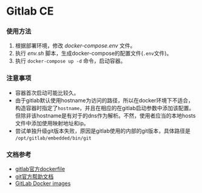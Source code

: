# Gitlab CE

### 使用方法

1. 根据部署环境，修改 _docker-compose.env_ 文件。
2. 执行 _env.sh_ 脚本，生成docker-compose的配置文件(`.env`文件)。
3. 执行 `docker-compose up -d` 命令，启动容器。

### 注意事项

* 容器首次启动可能比较久。
* 由于gitlab默认使用hostname为访问的路径，所以在docker环境下不适合，构造容器时指定了`hostname`，并且在相应的在gitlab启动参数中添加该配置。但除非该hostname是有对于的dns作为解析。不然，使用者应当的本地hosts文件中添加使用映射地址和ip。
* 尝试单独升级git版本失败，原因是gitlab使用的内部的git版本，具体路径是 `/opt/gitlab/embedded/bin/git`

### 文档参考

* [gitlab官方dockerfile](https://hub.docker.com/r/gitlab/gitlab-ce/~/dockerfile/)
* [git官方帮助文档](https://about.gitlab.com/getting-help/)
* [GitLab Docker images](https://docs.gitlab.com/13.7/omnibus/docker/README.html)


